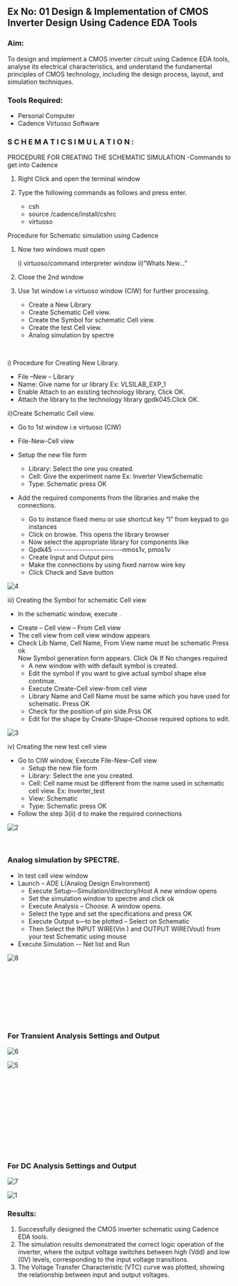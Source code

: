 ## Ex No: 01     Design & Implementation of CMOS Inverter Design Using Cadence EDA Tools 

### Aim:
To design and implement a CMOS inverter circuit using Cadence EDA tools, analyse its electrical characteristics, and understand the fundamental principles of CMOS technology, including the design process, layout, and simulation techniques.


### Tools Required:
   -	Personal Computer
   -	Cadence Virtuoso Software

### S C H E M A T I C S I M U L A T I O N :

PROCEDURE FOR CREATING THE SCHEMATIC SIMULATION -Commands to get into Cadence

1.	Right Click and open the terminal window
2.	Type the following commands as follows and press enter.
   
    -	csh
    -	source /cadence/install/cshrc
    -	virtuoso
    
Procedure for Schematic simulation using Cadence

 1.	Now two windows must open
    
	i) virtuoso/command interpreter window
	ii)”Whats New…”
 2.	Close the 2nd window
 3.	Use 1st window i.e virtuoso window (CIW) for further processing.
     
	   - Create a New Library
	   - Create Schematic Cell view.
	   - Create the Symbol for schematic Cell view.
	   - Create the test Cell view.
	   - Analog simulation by spectre
<br>

i) Procedure for Creating New Library.
- File –New – Library
- Name: Give name for ur library Ex: VLSILAB_EXP_1
- Enable Attach to an existing technology library, Click OK.
- Attach the library to the technology library gpdk045.Click OK.
		 
ii)Create Schematic Cell view.
- Go to 1st window i.e virtuoso (CIW)
- File-New-Cell view
- Setup the new file form
  + Library: Select the one you created.
  + Cell: Give the experiment name Ex: Inverter ViewSchematic
  + Type: Schematic press OK

    
- Add the required components from the libraries and make the connections.
  + Go to instance fixed menu or use shortcut key “I” from keypad to go instances
  + Click on browse. This opens the library browser
  + Now select the appropriate library for components like
  + Gpdk45 ------------------------nmos1v, pmos1v
  + Create Input and Output pins
  + Make the connections by using fixed narrow wire key
  + Click Check and Save button

![4](https://github.com/user-attachments/assets/4530ff4e-3114-4cf5-bda5-18fd68186f51)




iii) Creating the Symbol for schematic Cell view
- In the schematic window, execute . 
+ Create – Cell view – From Cell view
+ The cell view from cell view window appears
+ Check Lib Name, Cell Name, From View name must be schematic Press ok       	
Now Symbol generation form appears. Click Ok If No changes required
   - A new window with with default symbol is created.
   - Edit the symbol if you want to give actual symbol shape else continue.
   - Execute Create-Cell view-from cell view
   - Library Name and Cell Name must be same which you have used for schematic. Press OK
   - Check for the position of pin side.Prss OK
   - Edit for the shape by Create-Shape-Choose required options to edit.

![3](https://github.com/user-attachments/assets/8979d5c5-fc4c-45c8-904e-90af97b0dc42)

iv)	Creating the new test cell view
   - Go to CIW window, Execute File-New-Cell view
	  + Setup the new file form
	  + Library: Select the one you created.
	  + Cell: Cell name must be different from the name used in schematic cell view. Ex: Inverter_test
	  + View: Schematic
	  + Type: Schematic press OK
- Follow the step 3(ii) d to make the required connections

![2](https://github.com/user-attachments/assets/e96660be-992d-43c4-8ed2-87cad76c02c6)


<br>
 
### Analog simulation by SPECTRE.
- In test cell view window
- Launch – ADE L(Analog Design Environment)
  + Execute Setup—Simulation/directory/Host A new window opens
  + Set the simulation window to spectre and click ok
  + Execute Analysis – Choose. A window opens.
  + Select the type and set the specifications and press OK
  + Execute Output s—to be plotted – Select on Schematic
  + Then Select the INPUT WIRE(Vin ) and OUTPUT WIRE(Vout) from your test Schematic using mouse
- Execute Simulation -- Net list and Run

![8](https://github.com/user-attachments/assets/dfe8e7a1-fcde-4d26-b913-fe2448e4f1b8)

<br>
<br>
<br>
<br>
<br>
<br>
<br>

### For Transient Analysis Settings and Output
![6](https://github.com/user-attachments/assets/41158b07-d743-42d2-b416-ea3f15025d5d)


![5](https://github.com/user-attachments/assets/5d37d4ce-14fa-4aaf-bc8c-3f7a26497bc6)



<br>
<br>
<br>
<br>
<br>
<br>
<br>
<br>
<br>
<br>

### For DC Analysis Settings and Output
![7](https://github.com/user-attachments/assets/cfa14204-7a24-4b71-b39b-9fa981f95b27)
 

![1](https://github.com/user-attachments/assets/8a24b7aa-3a4d-44ed-a99e-ecda29b6b6dd)
 


### Results:
1.	Successfully designed the CMOS inverter schematic using Cadence EDA tools.
2.	The simulation results demonstrated the correct logic operation of the inverter, where the output voltage switches between high (Vdd) and low (0V) levels, corresponding to the input voltage transitions.
3.	The Voltage Transfer Characteristic (VTC) curve was plotted, showing the relationship between input and output voltages.











